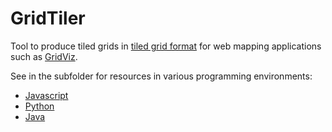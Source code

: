 # GridTiler

Tool to produce tiled grids in [tiled grid format](https://github.com/eurostat/gridviz/blob/master/docs/tiledformat.md) for web mapping applications such as [GridViz](https://github.com/eurostat/gridviz).

See in the subfolder for resources in various programming environments:
- [Javascript](npm/)
- [Python](/py)
- [Java](/java)

